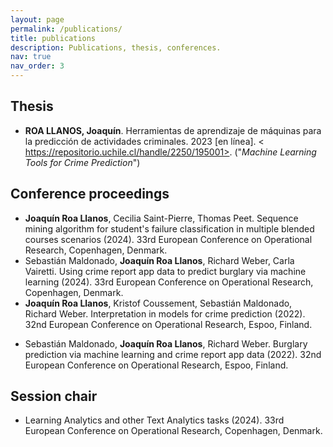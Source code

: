 ```yaml
---
layout: page
permalink: /publications/
title: publications
description: Publications, thesis, conferences.
nav: true
nav_order: 3
---
```



## Thesis

- **ROA LLANOS, Joaquín**. Herramientas de aprendizaje de máquinas para la predicción de actividades criminales. 2023 [en línea]. < https://repositorio.uchile.cl/handle/2250/195001>. ("*Machine Learning Tools for Crime Prediction*")


## Conference proceedings
- **Joaquín Roa Llanos**, Cecilia Saint-Pierre, Thomas Peet. Sequence mining algorithm for student's failure classification in multiple blended courses scenarios (2024). 33rd European Conference on Operational Research, Copenhagen, Denmark. 
- Sebastián Maldonado, **Joaquín Roa Llanos**, Richard Weber, Carla Vairetti. Using crime report app data to predict burglary via machine learning (2024). 33rd European Conference on Operational Research, Copenhagen, Denmark. 
- **Joaquín Roa Llanos**, Kristof Coussement, Sebastián Maldonado, Richard Weber. Interpretation in models for crime prediction (2022). 32nd European Conference on Operational Research, Espoo, Finland.
 <!-- - J. Roa, K. Coussement, S. Maldonado, R. Weber, Interpretation in Models for Crime Prediction, In Proceedings of the 32nd European Conference on Operational Research (abstract), Espoo (Finland), July 3-6 (2022). -->
- Sebastián Maldonado, **Joaquín Roa Llanos**, Richard Weber. Burglary prediction via machine learning and crime report app data (2022). 32nd European Conference on Operational Research, Espoo, Finland. 

## Session chair
- Learning Analytics and other Text Analytics tasks (2024). 33rd European Conference on Operational Research, Copenhagen, Denmark.